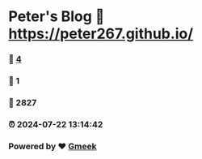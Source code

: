 # Peter's Blog :link: https://peter267.github.io/ 
### :page_facing_up: [4](https://peter267.github.io//tag.html) 
### :speech_balloon: 1 
### :hibiscus: 2827 
### :alarm_clock: 2024-07-22 13:14:42 
### Powered by :heart: [Gmeek](https://github.com/Meekdai/Gmeek)

